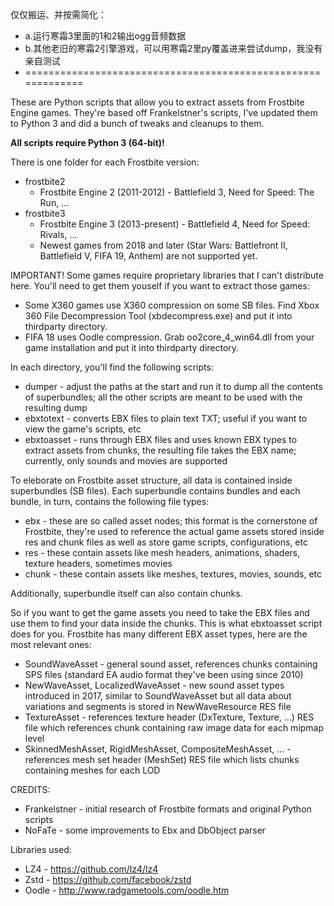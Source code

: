 仅仅搬运、并按需简化：  
* a.运行寒霜3里面的1和2输出ogg音频数据
* b.其他老旧的寒霜2引擎游戏，可以用寒霜2里py覆盖进来尝试dump，我没有亲自测试
* =============================================================

These are Python scripts that allow you to extract assets from Frostbite Engine games.
They're based off Frankelstner's scripts, I've updated them to Python 3 and did a bunch of tweaks and cleanups to them.

**All scripts require Python 3 (64-bit)!**

There is one folder for each Frostbite version:
 * frostbite2 
   * Frostbite Engine 2 (2011-2012) - Battlefield 3, Need for Speed: The Run, ...
 * frostbite3
   * Frostbite Engine 3 (2013-present) - Battlefield 4, Need for Speed: Rivals, ...
   * Newest games from 2018 and later (Star Wars: Battlefront II, Battlefield V, FIFA 19, Anthem) are not supported yet.
   
IMPORTANT! Some games require proprietary libraries that I can't distribute here. You'll need to get them youself if you want to extract those games:
 * Some X360 games use X360 compression on some SB files. Find Xbox 360 File Decompression Tool (xbdecompress.exe) and put it into thirdparty directory.
 * FIFA 18 uses Oodle compression. Grab oo2core_4_win64.dll from your game installation and put it into thirdparty directory.

In each directory, you'll find the following scripts:
 * dumper - adjust the paths at the start and run it to dump all the contents of superbundles; all the other scripts are meant to be used with the resulting dump
 * ebxtotext - converts EBX files to plain text TXT; useful if you want to view the game's scripts, etc
 * ebxtoasset - runs through EBX files and uses known EBX types to extract assets from chunks, the resulting file takes the EBX name; currently, only sounds and movies are supported

To eleborate on Frostbite asset structure, all data is contained inside superbundles (SB files). Each superbundle contains bundles and each bundle, in turn, contains the following file types:
 * ebx - these are so called asset nodes; this format is the cornerstone of Frostbite, they're used to reference the actual game assets stored inside res and chunk files as well as store game scripts, configurations, etc
 * res - these contain assets like mesh headers, animations, shaders, texture headers, sometimes movies
 * chunk - these contain assets like meshes, textures, movies, sounds, etc

Additionally, superbundle itself can also contain chunks.

So if you want to get the game assets you need to take the EBX files and use them to find your data inside the chunks. This is what ebxtoasset script does for you. Frostbite has many different EBX asset types, here are the most relevant ones:
 * SoundWaveAsset - general sound asset, references chunks containing SPS files (standard EA audio format they've been using since 2010)
 * NewWaveAsset, LocalizedWaveAsset - new sound asset types introduced in 2017, similar to SoundWaveAsset but all data about variations and segments is stored in NewWaveResource RES file
 * TextureAsset - references texture header (DxTexture, Texture, ...) RES file which references chunk containing raw image data for each mipmap level
 * SkinnedMeshAsset, RigidMeshAsset, CompositeMeshAsset, ... - references mesh set header (MeshSet) RES file which lists chunks containing meshes for each LOD

CREDITS:
 * Frankelstner - initial research of Frostbite formats and original Python scripts
 * NoFaTe - some improvements to Ebx and DbObject parser

Libraries used:
 * LZ4 - https://github.com/lz4/lz4
 * Zstd - https://github.com/facebook/zstd
 * Oodle - http://www.radgametools.com/oodle.htm
